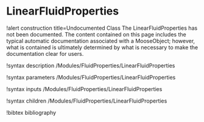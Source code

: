 <!-- MOOSE Documentation Stub: Remove this when content is added. -->

# LinearFluidProperties

!alert construction title=Undocumented Class
The LinearFluidProperties has not been documented. The content contained on this page includes the
typical automatic documentation associated with a MooseObject; however, what is contained is
ultimately determined by what is necessary to make the documentation clear for users.

!syntax description /Modules/FluidProperties/LinearFluidProperties

!syntax parameters /Modules/FluidProperties/LinearFluidProperties

!syntax inputs /Modules/FluidProperties/LinearFluidProperties

!syntax children /Modules/FluidProperties/LinearFluidProperties

!bibtex bibliography
